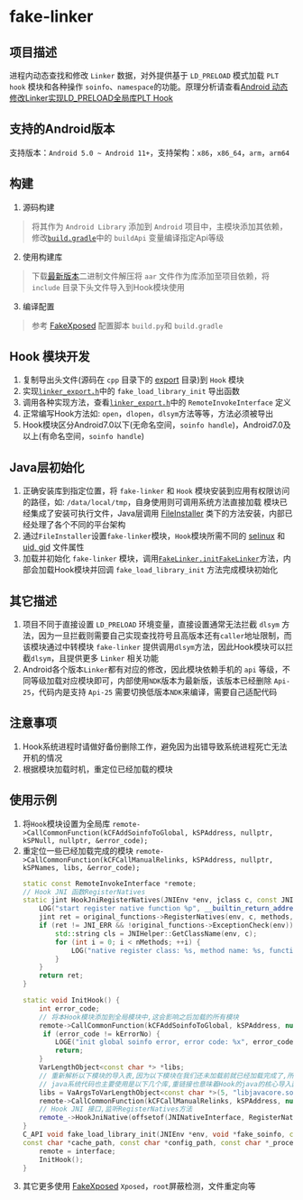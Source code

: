 # fake-linker

## 项目描述

进程内动态查找和修改 `Linker` 数据，对外提供基于 `LD_PRELOAD` 模式加载 `PLT hook` 模块和各种操作 `soinfo`、`namespace`的功能。原理分析请查看[Android 动态修改Linker实现LD_PRELOAD全局库PLT Hook](https://sanfengandroid.github.io/2021/01/10/modify-linker-to-implement-plt-hook/)

## 支持的Android版本

支持版本：`Android 5.0 ~ Android 11+`，支持架构：`x86`，`x86_64`，`arm`，`arm64`

## 构建

1. 源码构建
> 将其作为 `Android Library` 添加到 `Android` 项目中，主模块添加其依赖，修改[`build.gradle`](build.gradle)中的 `buildApi` 变量编译指定Api等级
2. 使用构建库
> 下载[最新版本](https://github.com/sanfengAndroid/fake-linker/releases/latest)二进制文件解压将 `aar` 文件作为库添加至项目依赖，将 `include` 目录下头文件导入到Hook模块使用
3. 编译配置
> 参考 [FakeXposed](https://github.com/sanfengAndroid/FakeXposed) 配置脚本 `build.py`和 `build.gradle`
## Hook 模块开发

1. 复制导出头文件(源码在 `cpp` 目录下的 [export](src/main/cpp/export) 目录)到 `Hook` 模块
2. 实现[`linker_export.h`](src/main/cpp/export/linker_export.h)中的 `fake_load_library_init` 导出函数
3. 调用各种实现方法，查看[`linker_export.h`](src/main/cpp/export/linker_export.h)中的 `RemoteInvokeInterface` 定义
4. 正常编写Hook方法如: `open`，`dlopen`，`dlsym`方法等等，方法必须被导出
5. Hook模块区分Android7.0以下(无命名空间，`soinfo handle`)，Android7.0及以上(有命名空间，`soinfo handle`)

## Java层初始化

1. 正确安装库到指定位置，将 `fake-linker` 和 `Hook` 模块安装到应用有权限访问的路径，如: `/data/local/tmp`，自身使用则可调用系统方法直接加载
模块已经集成了安装可执行文件，Java层调用 [FileInstaller](src/main/java/com/sanfengandroid/fakelinker/FileInstaller.java) 类下的方法安装，内部已经处理了各个不同的平台架构
2. 通过`FileInstaller`设置`fake-linker`模块，`Hook`模块所需不同的 [selinux](src/main/java/com/sanfengandroid/fakelinker/FileInstaller.java/#L232) 和 [uid, gid](src/main/java/com/sanfengandroid/fakelinker/FileInstaller.java/#L223) 文件属性
3. 加载并初始化 `fake-linker` 模块，调用[`FakeLinker.initFakeLinker`](src/main/java/com/sanfengandroid/fakelinker/FakeLinker.java)方法，内部会加载Hook模块并回调 `fake_load_library_init` 方法完成模块初始化

## 其它描述

1. 项目不同于直接设置 `LD_PRELOAD` 环境变量，直接设置通常无法拦截 `dlsym` 方法，因为一旦拦截则需要自己实现查找符号且高版本还有`caller`地址限制，而该模块通过中转模块 `fake-linker` 提供调用`dlsym`方法，因此Hook模块可以拦截`dlsym`，且提供更多 `Linker` 相关功能
2. Android各个版本`Linker`都有对应的修改，因此模块依赖手机的 `api` 等级，不同等级加载对应模块即可，内部使用`NDK`版本为最新版，该版本已经删除 `Api-25`，代码内是支持 `Api-25` 需要切换低版本`NDK`来编译，需要自己适配代码

## 注意事项

1. Hook系统进程时请做好备份删除工作，避免因为出错导致系统进程死亡无法开机的情况
2. 根据模块加载时机，重定位已经加载的模块
## 使用示例
1. 将`Hook`模块设置为全局库 `remote->CallCommonFunction(kCFAddSoinfoToGlobal, kSPAddress, nullptr, kSPNull, nullptr, &error_code);`
2. 重定位一些已经加载完成的模块 `remote->CallCommonFunction(kCFCallManualRelinks, kSPAddress, nullptr, kSPNames, libs, &error_code);`
    ```c++
    static const RemoteInvokeInterface *remote;
    // Hook JNI 函数RegisterNatives
    static jint HookJniRegisterNatives(JNIEnv *env, jclass c, const JNINativeMethod *methods, jint nMethods) {
        LOG("start register native function %p", __builtin_return_address(0));
        jint ret = original_functions->RegisterNatives(env, c, methods, nMethods);
        if (ret != JNI_ERR && !original_functions->ExceptionCheck(env)) {
            std::string cls = JNIHelper::GetClassName(env, c);
            for (int i = 0; i < nMethods; ++i) {
                LOG("native register class: %s, method name: %s, function signature: %s, register address: %p", cls.c_str(), methods[i].name, methods[i].signature, methods[i].fnPtr);
            }
        }
        return ret;
    }
    
    static void InitHook() {
        int error_code;
        // 将本Hook模块添加到全局模块中,这会影响之后加载的所有模块
        remote->CallCommonFunction(kCFAddSoinfoToGlobal, kSPAddress, nullptr, kSPNull, nullptr, &error_code);
         if (error_code != kErrorNo) {
            LOGE("init global soinfo error, error code: %x", error_code);
            return;
        }
        VarLengthObject<const char *> *libs;
        // 重新解析以下模块的导入表,因为以下模块在我们还未加载前就已经加载完成了,所有重新链接使其符号链接到我们的Hook方法
        // java系统代码也主要使用是以下几个库,重链接也意味着Hook的java的核心导入函数
        libs = VaArgsToVarLengthObject<const char *>(5, "libjavacore.so", "libnativehelper.so", "libnativeloader.so", "libart.so", "libopenjdk.so");
        remote->CallCommonFunction(kCFCallManualRelinks, kSPAddress, nullptr, kSPNames, libs, &error_code);
        // Hook JNI 接口,监听RegisterNatives方法
        remote_->HookJniNative(offsetof(JNINativeInterface, RegisterNatives), (void *)HookJniRegisterNatives, nullptr);
    }
    C_API void fake_load_library_init(JNIEnv *env, void *fake_soinfo, const RemoteInvokeInterface *interface, 
    const char *cache_path, const char *config_path, const char *_process_name){
        remote = interface;
        InitHook();
    }
    ```
3. 其它更多使用
[FakeXposed](https://github.com/sanfengAndroid/FakeXposed) `Xposed`，`root`屏蔽检测，文件重定向等